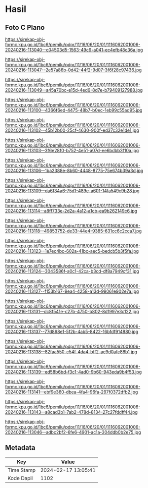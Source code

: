 # Hasil

## Foto C Plano

https://sirekap-obj-formc.kpu.go.id/1bc6/pemilu/pdpr/11/16/06/20/01/1116062001006-20240216-113040--c04503d5-1563-49c9-a041-ec4efb48c36a.jpg

https://sirekap-obj-formc.kpu.go.id/1bc6/pemilu/pdpr/11/16/06/20/01/1116062001006-20240216-113047--2e57a86b-0d42-44f2-9d07-3f6f28c97436.jpg

https://sirekap-obj-formc.kpu.go.id/1bc6/pemilu/pdpr/11/16/06/20/01/1116062001006-20240216-113049--a45a70bc-e15d-4ed6-8d7e-b79409127988.jpg

https://sirekap-obj-formc.kpu.go.id/1bc6/pemilu/pdpr/11/16/06/20/01/1116062001006-20240216-113100--4366f6ed-4475-48b7-b0ec-1eb99c55ad95.jpg

https://sirekap-obj-formc.kpu.go.id/1bc6/pemilu/pdpr/11/16/06/20/01/1116062001006-20240216-113102--45b12b00-25cf-4630-900f-ed37c32e1de1.jpg

https://sirekap-obj-formc.kpu.go.id/1bc6/pemilu/pdpr/11/16/06/20/01/1116062001006-20240216-113103--3f6e28f0-b752-4e51-a07d-ee6bdbb3f10a.jpg

https://sirekap-obj-formc.kpu.go.id/1bc6/pemilu/pdpr/11/16/06/20/01/1116062001006-20240216-113106--1ba2388e-8b60-4448-8775-75e674b39a3d.jpg

https://sirekap-obj-formc.kpu.go.id/1bc6/pemilu/pdpr/11/16/06/20/01/1116062001006-20240216-113109--da6f34a6-75d1-489e-a601-14fa549c9b28.jpg

https://sirekap-obj-formc.kpu.go.id/1bc6/pemilu/pdpr/11/16/06/20/01/1116062001006-20240216-113114--a8ff733e-2d2a-4a12-a1cb-ea9b262149c6.jpg

https://sirekap-obj-formc.kpu.go.id/1bc6/pemilu/pdpr/11/16/06/20/01/1116062001006-20240216-113118--49853752-de33-44e4-9385-631cc6c2cca7.jpg

https://sirekap-obj-formc.kpu.go.id/1bc6/pemilu/pdpr/11/16/06/20/01/1116062001006-20240216-113123--1e7ec4bc-602a-41bc-aec5-bedcb5b3f5fa.jpg

https://sirekap-obj-formc.kpu.go.id/1bc6/pemilu/pdpr/11/16/06/20/01/1116062001006-20240216-113124--3043586f-a0c1-42ca-b3cd-df8a7949cf31.jpg

https://sirekap-obj-formc.kpu.go.id/1bc6/pemilu/pdpr/11/16/06/20/01/1116062001006-20240216-113127--f153b167-9ea4-4258-a13d-99061e902e7a.jpg

https://sirekap-obj-formc.kpu.go.id/1bc6/pemilu/pdpr/11/16/06/20/01/1116062001006-20240216-113131--dc8f541e-c27b-4750-b802-8d1997e3c122.jpg

https://sirekap-obj-formc.kpu.go.id/1bc6/pemilu/pdpr/11/16/06/20/01/1116062001006-20240216-113137--77d898e1-5f2b-4ab5-8422-16bfdf914880.jpg

https://sirekap-obj-formc.kpu.go.id/1bc6/pemilu/pdpr/11/16/06/20/01/1116062001006-20240216-113138--82faa550-c54f-4da4-bff2-ae9d0afc88b1.jpg

https://sirekap-obj-formc.kpu.go.id/1bc6/pemilu/pdpr/11/16/06/20/01/1116062001006-20240216-113139--ed58b6bd-f3c1-4ad0-9b60-943eda9b4f53.jpg

https://sirekap-obj-formc.kpu.go.id/1bc6/pemilu/pdpr/11/16/06/20/01/1116062001006-20240216-113141--ebf9e360-dbea-4fa4-96fa-297f0372dfb2.jpg

https://sirekap-obj-formc.kpu.go.id/1bc6/pemilu/pdpr/11/16/06/20/01/1116062001006-20240216-113143--a8cad3b1-7ab2-478d-8134-27c27fddff44.jpg

https://sirekap-obj-formc.kpu.go.id/1bc6/pemilu/pdpr/11/16/06/20/01/1116062001006-20240216-113046--adbc2bf2-6fe6-4901-ac1a-304ddb0b2e75.jpg


## Metadata

| Key        | Value               |
| ---------- | ------------------- |
| Time Stamp | 2024-02-17 13:05:41 |
| Kode Dapil | 1102                |



